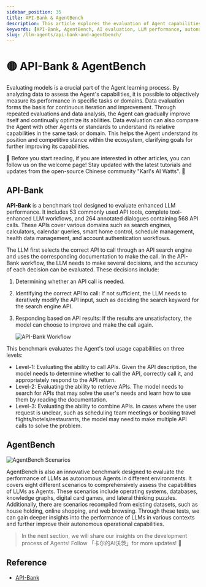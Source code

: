 ```yaml
---
sidebar_position: 35
title: API-Bank & AgentBench
description: This article explores the evaluation of Agent capabilities using API-Bank and AgentBench, including key methodologies and performance metrics.
keywords: [API-Bank, AgentBench, AI evaluation, LLM performance, autonomous agents, machine learning]
slug: /llm-agents/api-bank-and-agentbench/
---
```

# 🟡 API-Bank & AgentBench

Evaluating models is a crucial part of the Agent learning process. By analyzing data to assess the Agent's capabilities, it is possible to objectively measure its performance in specific tasks or domains. Data evaluation forms the basis for continuous iteration and improvement. Through repeated evaluations and data analysis, the Agent can gradually improve itself and continually optimize its abilities. Data evaluation can also compare the Agent with other Agents or standards to understand its relative capabilities in the same task or domain. This helps the Agent understand its position and competitive stance within the ecosystem, clarifying goals for further improving its capabilities.

🎉 Before you start reading, if you are interested in other articles, you can follow us on the welcome page! Stay updated with the latest tutorials and updates from the open-source Chinese community "Karl's AI Watts". 🎉

## API-Bank

**API-Bank** is a benchmark tool designed to evaluate enhanced LLM performance. It includes 53 commonly used API tools, complete tool-enhanced LLM workflows, and 264 annotated dialogues containing 568 API calls. These APIs cover various domains such as search engines, calculators, calendar queries, smart home control, schedule management, health data management, and account authentication workflows.

The LLM first selects the correct API to call through an API search engine and uses the corresponding documentation to make the call. In the API-Bank workflow, the LLM needs to make several decisions, and the accuracy of each decision can be evaluated. These decisions include:

1. Determining whether an API call is needed.
2. Identifying the correct API to call: If not sufficient, the LLM needs to iteratively modify the API input, such as deciding the search keyword for the search engine API.
3. Responding based on API results: If the results are unsatisfactory, the model can choose to improve and make the call again.

    ![API-Bank Workflow](https://cdn.jsdelivr.net/gh/donttal/imgbed/img/9bd8c9e80c029433ae8821b09d060f39.png)

This benchmark evaluates the Agent's tool usage capabilities on three levels:

- Level-1: Evaluating the ability to call APIs. Given the API description, the model needs to determine whether to call the API, correctly call it, and appropriately respond to the API return.
- Level-2: Evaluating the ability to retrieve APIs. The model needs to search for APIs that may solve the user's needs and learn how to use them by reading the documentation.
- Level-3: Evaluating the ability to combine APIs. In cases where the user request is unclear, such as scheduling team meetings or booking travel flights/hotels/restaurants, the model may need to make multiple API calls to solve the problem.

## AgentBench

![AgentBench Scenarios](https://cdn.jsdelivr.net/gh/donttal/imgbed/img/77187ded6db764d73773443c9911ca45.png)

AgentBench is also an innovative benchmark designed to evaluate the performance of LLMs as autonomous Agents in different environments. It covers eight different scenarios to comprehensively assess the capabilities of LLMs as Agents. These scenarios include operating systems, databases, knowledge graphs, digital card games, and lateral thinking puzzles. Additionally, there are scenarios recompiled from existing datasets, such as house holding, online shopping, and web browsing. Through these tests, we can gain deeper insights into the performance of LLMs in various contexts and further improve their autonomous operational capabilities.

> In the next section, we will share our insights on the development process of Agents! Follow 「卡尔的AI沃茨」for more updates! 🧙

## Reference
- [API-Bank](https://arxiv.org/abs/2304.0824)